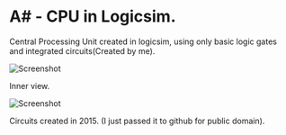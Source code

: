 # A# - CPU in Logicsim.
Central Processing Unit created in logicsim, using only basic logic gates and integrated circuits(Created by me).


![Screenshot](https://i.postimg.cc/bNXQj4TP/Captura-de-Tela-2017-10-12-as-21-26-43.png)

Inner view.

![Screenshot](https://i.postimg.cc/nrmSh7gh/Captura-de-Tela-2017-10-12-as-21-22-34.png)

Circuits created in 2015. (I just passed it to github for public domain).
